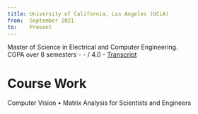 ```yaml
---
title: University of California, Los Angeles (UCLA)
from:  September 2021
to:    Present
---
```


Master of Science in Electrical and Computer Engineering.<br>
CGPA over 8 semesters - - / 4.0 - <a target="_blank" rel="noopener noreferrer" href="{{site.url}}{{site.baseurl}}/assets/pdf/Shreekumar_Jayanth_Transcripts_UCLA.pdf">Transcript</a>

<h1><b>Course Work</b></h1>
Computer Vision • Matrix Analysis for Scientists and Engineers